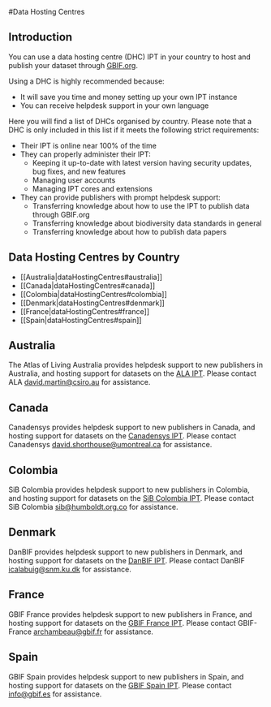 #Data Hosting Centres

## Introduction

You can use a data hosting centre (DHC) IPT in your country to host and publish your dataset through [GBIF.org](http://www.gbif.org). 

Using a DHC is highly recommended because:

- It will save you time and money setting up your own IPT instance
- You can receive helpdesk support in your own language 

Here you will find a list of DHCs organised by country. Please note that a DHC is only included in this list if it meets the following strict requirements:  

- Their IPT is online near 100% of the time
- They can properly administer their IPT: 
  - Keeping it up-to-date with latest version having security updates, bug fixes, and new features
  - Managing user accounts
  - Managing IPT cores and extensions
- They can provide publishers with prompt helpdesk support:
  - Transferring knowledge about how to use the IPT to publish data through GBIF.org
  - Transferring knowledge about biodiversity data standards in general
  - Transferring knowledge about how to publish data papers

## Data Hosting Centres by Country

- [[Australia|dataHostingCentres#australia]] 
- [[Canada|dataHostingCentres#canada]]
- [[Colombia|dataHostingCentres#colombia]]
- [[Denmark|dataHostingCentres#denmark]]
- [[France|dataHostingCentres#france]]
- [[Spain|dataHostingCentres#spain]]

## Australia

The Atlas of Living Australia provides helpdesk support to new publishers in Australia, and hosting support for datasets on the [ALA IPT](http://ipt.ala.org.au/). Please contact ALA <david.martin@csiro.au> for assistance. 

## Canada

Canadensys provides helpdesk support to new publishers in Canada, and hosting support for datasets on the [Canadensys IPT](http://data.canadensys.net/ipt). Please contact Canadensys <david.shorthouse@umontreal.ca> for assistance.

## Colombia

SiB Colombia provides helpdesk support to new publishers in Colombia, and hosting support for datasets on the [SiB Colombia IPT](http://ipt.sibcolombia.net/sib/). Please contact SiB Colombia <sib@humboldt.org.co> for assistance.  

## Denmark

DanBIF provides helpdesk support to new publishers in Denmark, and hosting support for datasets on the [DanBIF IPT](http://danbif.au.dk/ipt/). Please contact DanBIF <icalabuig@snm.ku.dk> for assistance. 

## France

GBIF France provides helpdesk support to new publishers in France, and hosting support for datasets on the [GBIF France IPT](http://www.gbif.fr/ipt/). Please contact GBIF-France <archambeau@gbif.fr> for assistance. 

## Spain

GBIF Spain provides helpdesk support to new publishers in Spain, and hosting support for datasets on the [GBIF Spain IPT](http://www.gbif.es/ipt/). Please contact info@gbif.es for assistance. 
